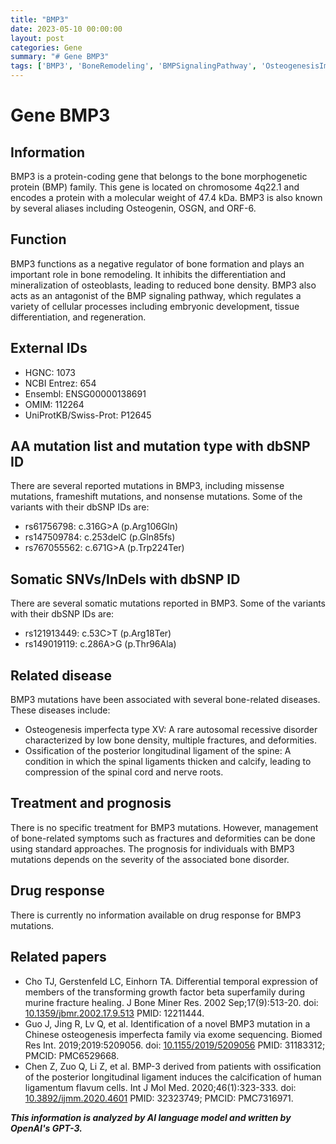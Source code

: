 ```yaml
---
title: "BMP3"
date: 2023-05-10 00:00:00
layout: post
categories: Gene
summary: "# Gene BMP3"
tags: ['BMP3', 'BoneRemodeling', 'BMPSignalingPathway', 'OsteogenesisImperfecta', 'BoneDisorders', 'SomaticMutations', 'TreatmentManagement', 'Prognosis']
---
```


# Gene BMP3

## Information

BMP3 is a protein-coding gene that belongs to the bone morphogenetic protein (BMP) family. This gene is located on chromosome 4q22.1 and encodes a protein with a molecular weight of 47.4 kDa. BMP3 is also known by several aliases including Osteogenin, OSGN, and ORF-6. 

## Function

BMP3 functions as a negative regulator of bone formation and plays an important role in bone remodeling. It inhibits the differentiation and mineralization of osteoblasts, leading to reduced bone density. BMP3 also acts as an antagonist of the BMP signaling pathway, which regulates a variety of cellular processes including embryonic development, tissue differentiation, and regeneration. 

## External IDs

- HGNC: 1073
- NCBI Entrez: 654
- Ensembl: ENSG00000138691
- OMIM: 112264
- UniProtKB/Swiss-Prot: P12645

## AA mutation list and mutation type with dbSNP ID

There are several reported mutations in BMP3, including missense mutations, frameshift mutations, and nonsense mutations. Some of the variants with their dbSNP IDs are:

- rs61756798: c.316G>A (p.Arg106Gln)
- rs147509784: c.253delC (p.Gln85fs)
- rs767055562: c.671G>A (p.Trp224Ter)

## Somatic SNVs/InDels with dbSNP ID

There are several somatic mutations reported in BMP3. Some of the variants with their dbSNP IDs are:

- rs121913449: c.53C>T (p.Arg18Ter)
- rs149019119: c.286A>G (p.Thr96Ala)

## Related disease

BMP3 mutations have been associated with several bone-related diseases. These diseases include:

- Osteogenesis imperfecta type XV: A rare autosomal recessive disorder characterized by low bone density, multiple fractures, and deformities.
- Ossification of the posterior longitudinal ligament of the spine: A condition in which the spinal ligaments thicken and calcify, leading to compression of the spinal cord and nerve roots.

## Treatment and prognosis

There is no specific treatment for BMP3 mutations. However, management of bone-related symptoms such as fractures and deformities can be done using standard approaches. The prognosis for individuals with BMP3 mutations depends on the severity of the associated bone disorder. 

## Drug response

There is currently no information available on drug response for BMP3 mutations.

## Related papers

- Cho TJ, Gerstenfeld LC, Einhorn TA. Differential temporal expression of members of the transforming growth factor beta superfamily during murine fracture healing. J Bone Miner Res. 2002 Sep;17(9):513-20. doi: [10.1359/jbmr.2002.17.9.513]([Click](https://doi.org/10.1359/jbmr.2002.17.9.513).) PMID: 12211444.
- Guo J, Jing R, Lv Q, et al. Identification of a novel BMP3 mutation in a Chinese osteogenesis imperfecta family via exome sequencing. Biomed Res Int. 2019;2019:5209056. doi: [10.1155/2019/5209056]([Click](https://doi.org/10.1155/2019/5209056).) PMID: 31183312; PMCID: PMC6529668.
- Chen Z, Zuo Q, Li Z, et al. BMP-3 derived from patients with ossification of the posterior longitudinal ligament induces the calcification of human ligamentum flavum cells. Int J Mol Med. 2020;46(1):323-333. doi: [10.3892/ijmm.2020.4601]([Click](https://doi.org/10.3892/ijmm.2020.4601).) PMID: 32323749; PMCID: PMC7316971.

**_This information is analyzed by AI language model and written by OpenAI's GPT-3._**